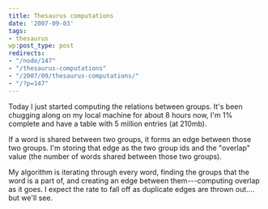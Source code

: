 ```yaml
---
title: Thesaurus computations
date: '2007-09-03'
tags:
- thesaurus
wp:post_type: post
redirects:
- "/node/147"
- "/thesaurus-computations"
- "/2007/09/thesaurus-computations/"
- "/?p=147"
---
```


Today I just started computing the relations between groups. It's been chugging along on my local machine for about 8 hours now, I'm 1% complete and have a table with 5 million entries (at 210mb).

If a word is shared between two groups, it forms an edge between those two groups. I'm storing that edge as the two group ids and the "overlap" value (the number of words shared between those two groups).

My algorithm is iterating through every word, finding the groups that the word is a part of, and creating an edge between them---computing overlap as it goes. I expect the rate to fall off as duplicate edges are thrown out.... but we'll see.
